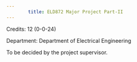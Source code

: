 ```yaml
---
        title: ELD872 Major Project Part-II
---
```

Credits: 12 (0-0-24)

Department: Department of Electrical Engineering

To be decided by the project supervisor.
